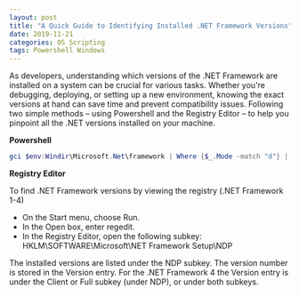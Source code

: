 ```yaml
---
layout: post
title: "A Quick Guide to Identifying Installed .NET Framework Versions"
date: 2019-11-21
categories: OS Scripting
tags: Powershell Windows
---
```

As developers, understanding which versions of the .NET Framework are installed on a system can be crucial for various tasks. Whether you're debugging, deploying, or setting up a new environment, knowing the exact versions at hand can save time and prevent compatibility issues. Following two simple methods – using Powershell and the Registry Editor – to help you pinpoint all the .NET versions installed on your machine.

**Powershell** 

````powershell  
gci $env:Windir\Microsoft.Net\framework | Where {$_.Mode -match "d"} | ft -auto
````

**Registry Editor**

To find .NET Framework versions by viewing the registry (.NET Framework 1-4)

- On the Start menu, choose Run.
- In the Open box, enter regedit.
- In the Registry Editor, open the following subkey: HKLM\SOFTWARE\Microsoft\NET Framework Setup\NDP

The installed versions are listed under the NDP subkey. The version number is stored in the Version entry. For the .NET Framework 4 the Version entry is under the Client or Full subkey (under NDP), or under both subkeys.

